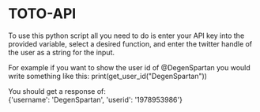 # TOTO-API

To use this python script all you need to do is enter your API key into the provided variable, select a desired function, and enter the twitter handle of the user as a string for the input.

For example if you want to show the user id of @DegenSpartan you would write something like this:
print(get_user_id("DegenSpartan"))

You should get a response of:  
{'username': 'DegenSpartan', 'userid': '1978953986'}
